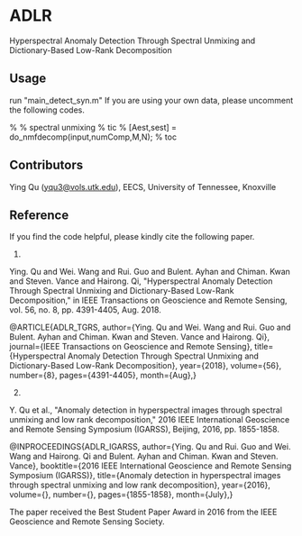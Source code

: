# ADLR 

Hyperspectral Anomaly Detection Through Spectral Unmixing and Dictionary-Based Low-Rank Decomposition

## Usage

run "main_detect_syn.m"
If you are using your own data, please uncomment the following codes.  

% % spectral unmixing
% tic
% [Aest,sest] = do_nmfdecomp(input,numComp,M,N);
% toc


## Contributors

Ying Qu (yqu3@vols.utk.edu), EECS, University of Tennessee, Knoxville


## Reference
If you find the code helpful, please kindly cite the following paper. 

1. 

Ying. Qu and Wei. Wang and Rui. Guo and Bulent. Ayhan and Chiman. Kwan and Steven. Vance and Hairong. Qi, "Hyperspectral Anomaly Detection Through Spectral Unmixing and Dictionary-Based Low-Rank Decomposition," in IEEE Transactions on Geoscience and Remote Sensing, vol. 56, no. 8, pp. 4391-4405, Aug. 2018.


@ARTICLE{ADLR_TGRS, 
author={Ying. Qu and Wei. Wang and Rui. Guo and Bulent. Ayhan and Chiman. Kwan and Steven. Vance and Hairong. Qi}, 
journal={IEEE Transactions on Geoscience and Remote Sensing}, 
title={Hyperspectral Anomaly Detection Through Spectral Unmixing and Dictionary-Based Low-Rank Decomposition}, 
year={2018}, 
volume={56}, 
number={8}, 
pages={4391-4405}, 
month={Aug},}


2. 

Y. Qu et al., "Anomaly detection in hyperspectral images through spectral unmixing and low rank decomposition," 2016 IEEE International Geoscience and Remote Sensing Symposium (IGARSS), Beijing, 2016, pp. 1855-1858.

@INPROCEEDINGS{ADLR_IGARSS, 
author={Ying. Qu and Rui. Guo and Wei. Wang and Hairong. Qi and Bulent. Ayhan and Chiman. Kwan and Steven. Vance}, 
booktitle={2016 IEEE International Geoscience and Remote Sensing Symposium (IGARSS)}, 
title={Anomaly detection in hyperspectral images through spectral unmixing and low rank decomposition}, 
year={2016}, 
volume={}, 
number={}, 
pages={1855-1858}, 
month={July},}

The paper received the Best Student Paper Award in 2016 from the IEEE Geoscience and Remote Sensing Society.





